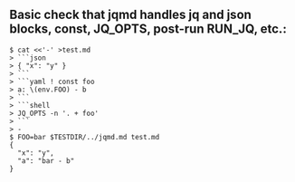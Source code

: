 ## Basic check that jqmd handles jq and json blocks, const, JQ_OPTS, post-run RUN_JQ, etc.:

    $ cat <<'-' >test.md
    > ```json
    > { "x": "y" }
    > ```
    > ```yaml ! const foo
    > a: \(env.FOO) - b
    > ```
    > ```shell
    > JQ_OPTS -n '. + foo'
    > ```
    > -
    $ FOO=bar $TESTDIR/../jqmd.md test.md
    {
      "x": "y",
      "a": "bar - b"
    }
